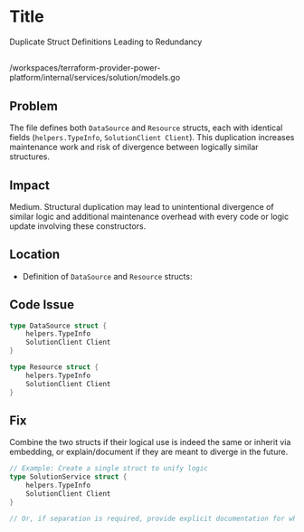 # Title

Duplicate Struct Definitions Leading to Redundancy

##

/workspaces/terraform-provider-power-platform/internal/services/solution/models.go

## Problem

The file defines both `DataSource` and `Resource` structs, each with identical fields (`helpers.TypeInfo`, `SolutionClient Client`). This duplication increases maintenance work and risk of divergence between logically similar structures.

## Impact

Medium. Structural duplication may lead to unintentional divergence of similar logic and additional maintenance overhead with every code or logic update involving these constructors.

## Location

- Definition of `DataSource` and `Resource` structs:

## Code Issue

```go
type DataSource struct {
	helpers.TypeInfo
	SolutionClient Client
}

type Resource struct {
	helpers.TypeInfo
	SolutionClient Client
}
```

## Fix

Combine the two structs if their logical use is indeed the same or inherit via embedding, or explain/document if they are meant to diverge in the future.

```go
// Example: Create a single struct to unify logic
type SolutionService struct {
	helpers.TypeInfo
	SolutionClient Client
}

// Or, if separation is required, provide explicit documentation for why both exist.
```

